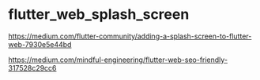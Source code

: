 # flutter_web_splash_screen


https://medium.com/flutter-community/adding-a-splash-screen-to-flutter-web-7930e5e44bd



https://medium.com/mindful-engineering/flutter-web-seo-friendly-317528c29cc6
